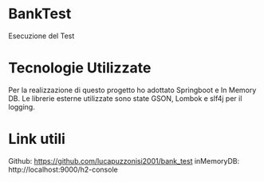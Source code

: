 # BankTest
Esecuzione del Test

# Tecnologie Utilizzate
Per la realizzazione di questo progetto ho adottato Springboot e In Memory DB.
Le librerie esterne utilizzate sono state GSON, Lombok e slf4j per il logging.

# Link utili
Github: https://github.com/lucapuzzonisi2001/bank_test
inMemoryDB: http://localhost:9000/h2-console